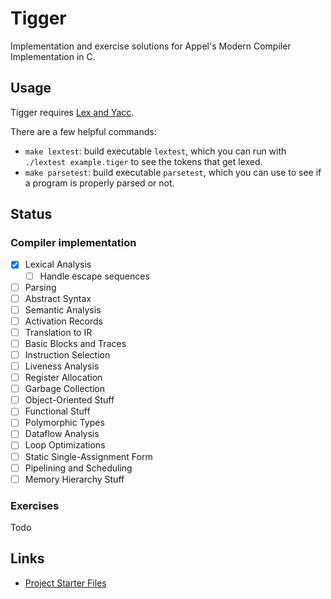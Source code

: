# Tigger
Implementation and exercise solutions for Appel's Modern Compiler Implementation in C.

## Usage

Tigger requires [Lex and Yacc][lexyacc].

There are a few helpful commands:
- `make lextest`: build executable `lextest`, which you can run with
  `./lextest example.tiger` to see the tokens that get lexed.
- `make parsetest`: build executable `parsetest`, which you can use
  to see if a program is properly parsed or not.

## Status

### Compiler implementation
- [X] Lexical Analysis
    + [ ] Handle escape sequences
- [ ] Parsing
- [ ] Abstract Syntax
- [ ] Semantic Analysis
- [ ] Activation Records
- [ ] Translation to IR
- [ ] Basic Blocks and Traces
- [ ] Instruction Selection
- [ ] Liveness Analysis
- [ ] Register Allocation
- [ ] Garbage Collection
- [ ] Object-Oriented Stuff
- [ ] Functional Stuff
- [ ] Polymorphic Types
- [ ] Dataflow Analysis
- [ ] Loop Optimizations
- [ ] Static Single-Assignment Form
- [ ] Pipelining and Scheduling
- [ ] Memory Hierarchy Stuff

### Exercises
Todo

## Links
- [Project Starter Files][sfiles]

[sfiles]: https://www.cs.princeton.edu/~appel/modern/c/project.html
[lexyacc]: http://dinosaur.compilertools.net/#yacc
